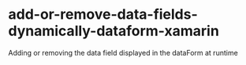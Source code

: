 # add-or-remove-data-fields-dynamically-dataform-xamarin
Adding or removing the data field displayed in the dataForm at runtime
